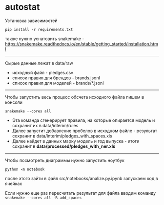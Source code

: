 # autostat

Установка зависимостей
```
pip install -r requirements.txt
```
также нужно уснатовить snakemake - https://snakemake.readthedocs.io/en/stable/getting_started/installation.html

--- 
Сырые данные лежат в data/raw
- исходный файл - pledges.csv
- список правил для брендов - brands.jsonl
- список правил для моделей - brands/*.jsonl

----
Чтобы запустить весь процесс обсчета исходного файла пишем в консоли
```
snakemake --cores all
```
- Эта команда сгенерирует правила, на которые опирается модель и сохранит их в data/interim/rules
- Далее запустит добавление пробелов в исходном файле - результат сохранит в data/interim/pledges_with_spaces.xls
- Далее найдет в данных марку модель и год выпуска - итоги сохранит в **data/processed/pledges_with_ner.xls**

----
Чтобы посмотреть диаграммы нужно запустить ноутбук
```
python -m notebook
```
после этого зайти в файл src/notebooks/analize.py.ipynb
запускаем код в ячейках

Если нужно еще раз пересчитать результат для файла вводим команду `snakemake --cores all -R add_spaces`
